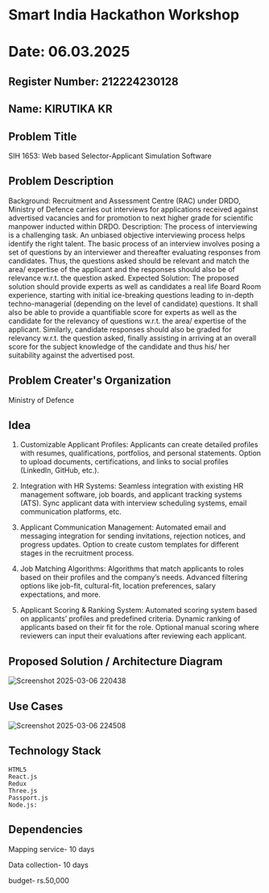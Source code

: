 # Smart India Hackathon Workshop
# Date: 06.03.2025
## Register Number: 212224230128
## Name: KIRUTIKA KR
## Problem Title
SIH 1653: Web based Selector-Applicant Simulation Software
## Problem Description
Background: Recruitment and Assessment Centre (RAC) under DRDO, Ministry of Defence carries out interviews for applications received against advertised vacancies and for promotion to next higher grade for scientific manpower inducted within DRDO. Description: The process of interviewing is a challenging task. An unbiased objective interviewing process helps identify the right talent. The basic process of an interview involves posing a set of questions by an interviewer and thereafter evaluating responses from candidates. Thus, the questions asked should be relevant and match the area/ expertise of the applicant and the responses should also be of relevance w.r.t. the question asked. Expected Solution: The proposed solution should provide experts as well as candidates a real life Board Room experience, starting with initial ice-breaking questions leading to in-depth techno-managerial (depending on the level of candidate) questions. It shall also be able to provide a quantifiable score for experts as well as the candidate for the relevancy of questions w.r.t. the area/ expertise of the applicant. Similarly, candidate responses should also be graded for relevancy w.r.t. the question asked, finally assisting in arriving at an overall score for the subject knowledge of the candidate and thus his/ her suitability against the advertised post.

## Problem Creater's Organization
Ministry of Defence

## Idea
1. Customizable Applicant Profiles:
Applicants can create detailed profiles with resumes, qualifications, portfolios, and personal statements.
Option to upload documents, certifications, and links to social profiles (LinkedIn, GitHub, etc.).

2. Integration with HR Systems:
Seamless integration with existing HR management software, job boards, and applicant tracking systems (ATS).
Sync applicant data with interview scheduling systems, email communication platforms, etc.

3. Applicant Communication Management:
Automated email and messaging integration for sending invitations, rejection notices, and progress updates.
Option to create custom templates for different stages in the recruitment process.

4. Job Matching Algorithms:
Algorithms that match applicants to roles based on their profiles and the company’s needs.
Advanced filtering options like job-fit, cultural-fit, location preferences, salary expectations, and more.

5. Applicant Scoring & Ranking System:
Automated scoring system based on applicants’ profiles and predefined criteria.
Dynamic ranking of applicants based on their fit for the role.
Optional manual scoring where reviewers can input their evaluations after reviewing each applicant.

## Proposed Solution / Architecture Diagram
![Screenshot 2025-03-06 220438](https://github.com/user-attachments/assets/d61fcd01-799e-41d3-8d12-be35b758b76a)


## Use Cases
![Screenshot 2025-03-06 224508](https://github.com/user-attachments/assets/0d0c4853-7c21-4192-a5fb-8282e678a549)


## Technology Stack
```
HTML5
React.js
Redux
Three.js
Passport.js
Node.js:
```
## Dependencies
Mapping service- 10 days

Data collection- 10 days

budget- rs.50,000
